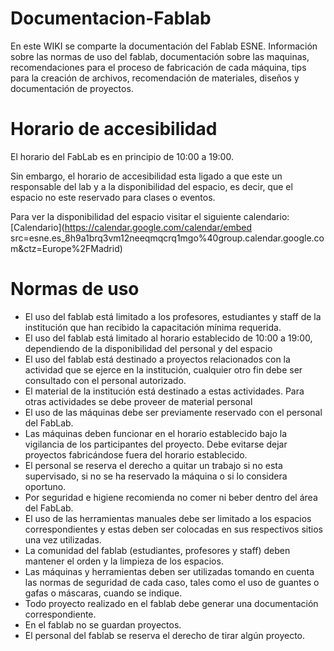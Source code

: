 # Documentacion-Fablab

En este WIKI se comparte la documentación del Fablab ESNE. Información sobre las normas de uso del fablab, documentación sobre las maquinas, recomendaciones para el proceso de fabricación de cada máquina, tips para la creación de archivos, recomendación de materiales, diseños y documentación de proyectos.

# Horario de accesibilidad

El horario del FabLab es en principio de 10:00 a 19:00.

Sin embargo, el horario de accesibilidad esta ligado a que este un responsable del lab y a la disponibilidad del espacio, es decir, que el espacio no este reservado para clases o eventos.

Para ver la disponibilidad del espacio visitar el siguiente calendario: [Calendario](https://calendar.google.com/calendar/embed src=esne.es_8h9a1brq3vm12neeqmqcrq1mgo%40group.calendar.google.com&ctz=Europe%2FMadrid)

# Normas de uso

- El uso del fablab está limitado a los profesores, estudiantes y staff de la institución que han recibido la capacitación mínima requerida.
- El uso del fablab está limitado al horario establecido de 10:00 a 19:00, dependiendo de la disponibilidad del personal y del espacio
- El uso del fablab está destinado a proyectos relacionados con la actividad que se ejerce en la institución, cualquier otro fin debe ser consultado con el personal autorizado.
- El material de la institución está destinado a estas actividades. Para otras actividades se debe proveer de material personal
- El uso de las máquinas debe ser previamente reservado con el personal del FabLab.
- Las máquinas deben funcionar en el horario establecido bajo la vigilancia de los participantes del proyecto. Debe evitarse dejar proyectos fabricándose fuera del horario establecido.
- El personal se reserva el derecho a quitar un trabajo si no esta supervisado, si no se ha reservado la máquina o si lo considera oportuno.
- Por seguridad e higiene recomienda no comer ni beber dentro del área del FabLab.
- El uso de las herramientas manuales debe ser limitado a los espacios correspondientes y estas deben ser colocadas en sus respectivos sitios una vez utilizadas.
- La comunidad del fablab (estudiantes, profesores y staff) deben mantener el orden y la limpieza de los espacios.
- Las máquinas y herramientas deben ser utilizadas tomando en cuenta las normas de seguridad de cada caso, tales como el uso de guantes o gafas o máscaras, cuando se indique.
- Todo proyecto realizado en el fablab debe generar una documentación correspondiente.
- En el fablab no se guardan proyectos.
- El personal del fablab se reserva el derecho de tirar algún proyecto.
